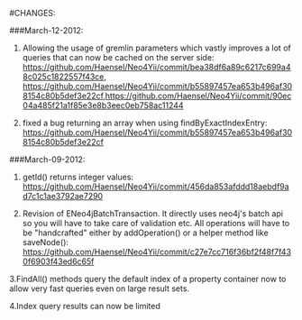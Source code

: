 #CHANGES:

###March-12-2012:
1. Allowing the usage of gremlin parameters which vastly improves a lot of queries that can now be cached on the server side: https://github.com/Haensel/Neo4Yii/commit/bea38df6a89c6217c699a48c025c1822557f43ce, https://github.com/Haensel/Neo4Yii/commit/b55897457ea653b496af308154c80b5def3e22cf,https://github.com/Haensel/Neo4Yii/commit/90ec04a485f21a1f85e3e8b3eec0eb758ac11244

2. fixed a bug returning an array when using findByExactIndexEntry: https://github.com/Haensel/Neo4Yii/commit/b55897457ea653b496af308154c80b5def3e22cf


###March-09-2012:

1. getId() returns integer values:
https://github.com/Haensel/Neo4Yii/commit/456da853afddd18aebdf9ad7c1c1ae3792ae7290

2. Revision of ENeo4jBatchTransaction. It directly uses neo4j's batch api so you will have to
take care of validation etc. All operations will have to be "handcrafted" either by addOperation()
or a helper method like saveNode(): https://github.com/Haensel/Neo4Yii/commit/c27e7cc716f36bf2f48f7f430f6903f43ed6c65f

3.FindAll() methods query the default index of a property container now to  allow very fast queries even on large result sets.

4.Index query results can now be limited